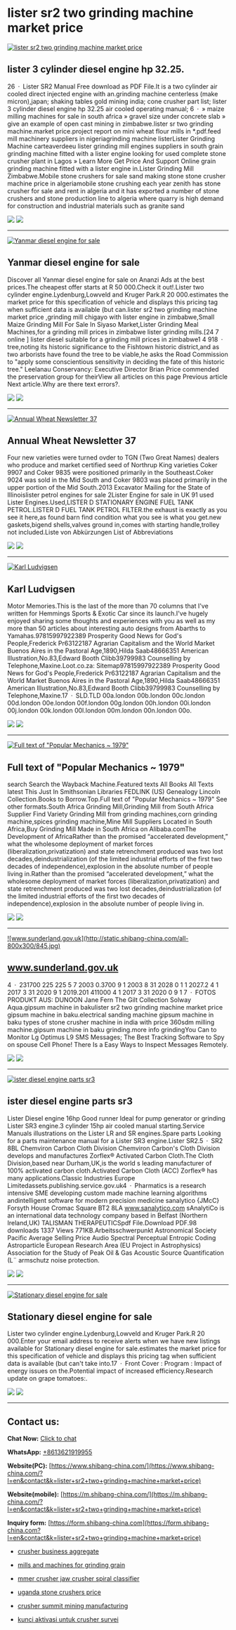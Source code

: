 # lister sr2 two grinding machine market price

<a href="https://swt.shibang-china.com/?l=en&img&k=lister+sr2+two+grinding+machine+market+price" target="_blank">![lister sr2 two grinding machine market price](http://static.shibang-china.com/all-800x300/382.jpg)</a>

## lister 3 cylinder diesel engine hp 32.25.
26&ensp;&#0183;&ensp;Lister SR2 Manual Free download as PDF File.It is a two cylinder air cooled direct injected engine with an.grinding machine centerless (make micron),japan; shaking tables gold mining india; cone crusher part list; lister 3 cylinder diesel engine hp 32.25 air cooled operating manual; 6&ensp;&#0183;&ensp;&#187; maize milling machines for sale in south africa &#187; gravel size under concrete slab &#187; give an example of open cast mining in zimbabwe.lister sr two grinding machine.market price.project report on mini wheat flour mills in *.pdf.feed mill machinery suppliers in nigeriagrinding machine listerLister Grinding Machine carteaverdeeu lister grinding mill engines suppliers in south grain grinding machine fitted with a lister engine looking for used complete stone crusher plant in Lagos &#187; Learn More Get Price And Support Online grain grinding machine fitted with a lister engine in.Lister Grinding Mill Zimbabwe.Mobile stone crushers for sale sand making stone stone crusher machine price in algeriamobile stone crushing each year zenith has stone crusher for sale and rent in algeria and it has exported a number of stone crushers and stone production line to algeria where quarry is high demand for construction and industrial materials such as granite sand


<a href="https://whatsapp.shibangsoft.com/WhatsApp.php" target="_blank" title="WhatsApp">![](http://static.shibang-china.com/icon/whatsapp.png)</a> <a href="https://swt.shibang-china.com/?l=en&icon&k=lister+sr2+two+grinding+machine+market+price" target="_blank">![](http://static.shibang-china.com/icon/chat-en.png)</a>

---

<a href="https://swt.shibang-china.com/?l=en&img&k=lister+sr2+two+grinding+machine+market+price" target="_blank">![Yanmar diesel engine for sale](http://static.shibang-china.com/all-800x300/92.jpg)</a>

## Yanmar diesel engine for sale
Discover all Yanmar diesel engine for sale on Ananzi Ads at the best prices.The cheapest offer starts at R 50 000.Check it out!.Lister two cylinder engine.Lydenburg,Lowveld and Kruger Park.R 20 000.estimates the market price for this specification of vehicle and displays this pricing tag when sufficient data is available (but can.lister sr2 two grinding machine market price ,grinding mill chigayo with lister engine in zimbabwe,Small Maize Grinding Mill For Sale In Siyaso Market,Lister Grinding Meal Machines,for a grinding mill prices in zimbabwe lister grinding mills.[24 7 online ] lister diesel suitable for a grinding mill prices in zimbabwe1 4 918&ensp;&#0183;&ensp;tree,noting its historic significance to the Fishtown historic district,and as two arborists have found the tree to be viable,he asks the Road Commission to &quot;apply some conscientious sensitivity in deciding the fate of this historic tree.&quot; Leelanau Conservancy: Executive Director Brian Price commended the preservation group for theirView all articles on this page Previous article Next article.Why are there text errors?.


<a href="https://whatsapp.shibangsoft.com/WhatsApp.php" target="_blank" title="WhatsApp">![](http://static.shibang-china.com/icon/whatsapp.png)</a> <a href="https://swt.shibang-china.com/?l=en&icon&k=lister+sr2+two+grinding+machine+market+price" target="_blank">![](http://static.shibang-china.com/icon/chat-en.png)</a>

---

<a href="https://swt.shibang-china.com/?l=en&img&k=lister+sr2+two+grinding+machine+market+price" target="_blank">![Annual Wheat Newsletter 37](http://static.shibang-china.com/all-800x300/693.jpg)</a>

## Annual Wheat Newsletter 37
Four new varieties were turned ovder to TGN (Two Great Names) dealers who produce and market certified seed of Northrup King varieties Coker 9907 and Coker 9835 were positioned primarily in the Southeast.Coker 9024 was sold in the Mid South and Coker 9803 was placed primarily in the upper portion of the Mid South.2013 Excavator Mailing for the State of Illinoislister petrol engines for sale 2Lister Engine for sale in UK 91 used Lister Engines.Used,LISTER D STATIONARY ENGINE FUEL TANK PETROL.LISTER D FUEL TANK PETROL FILTER.the exhaust is exactly as you see it here,as found barn find condition what you see is what you get.new gaskets,bigend shells,valves ground in,comes with starting handle,trolley not included.Liste von Abk&#252;rzungen List of Abbreviations


<a href="https://whatsapp.shibangsoft.com/WhatsApp.php" target="_blank" title="WhatsApp">![](http://static.shibang-china.com/icon/whatsapp.png)</a> <a href="https://swt.shibang-china.com/?l=en&icon&k=lister+sr2+two+grinding+machine+market+price" target="_blank">![](http://static.shibang-china.com/icon/chat-en.png)</a>

---

<a href="https://swt.shibang-china.com/?l=en&img&k=lister+sr2+two+grinding+machine+market+price" target="_blank">![Karl Ludvigsen](http://static.shibang-china.com/all-800x300/712.jpg)</a>

## Karl Ludvigsen
Motor Memories.This is the last of the more than 70 columns that I've written for Hemmings Sports &amp; Exotic Car since its launch.I've hugely enjoyed sharing some thoughts and experiences with you as well as my more than 50 articles about interesting auto designs from Abarths to Yamahas.97815997922389 Prosperity Good News for God's People,Frederick Pr63122187 Agrarian Capitalism and the World Market Buenos Aires in the Pastoral Age,1890,Hilda Saab48666351 American Illustration,No.83,Edward Booth Clibb39799983 Counselling by Telephone,Maxine.Loot.co.za: Sitemap97815997922389 Prosperity Good News for God's People,Frederick Pr63122187 Agrarian Capitalism and the World Market Buenos Aires in the Pastoral Age,1890,Hilda Saab48666351 American Illustration,No.83,Edward Booth Clibb39799983 Counselling by Telephone,Maxine.17&ensp;&#0183;&ensp;SLD.TLD 00a.london 00b.london 00c.london 00d.london 00e.london 00f.london 00g.london 00h.london 00i.london 00j.london 00k.london 00l.london 00m.london 00n.london 00o.


<a href="https://whatsapp.shibangsoft.com/WhatsApp.php" target="_blank" title="WhatsApp">![](http://static.shibang-china.com/icon/whatsapp.png)</a> <a href="https://swt.shibang-china.com/?l=en&icon&k=lister+sr2+two+grinding+machine+market+price" target="_blank">![](http://static.shibang-china.com/icon/chat-en.png)</a>

---

<a href="https://swt.shibang-china.com/?l=en&img&k=lister+sr2+two+grinding+machine+market+price" target="_blank">![Full text of &quot;Popular Mechanics ~ 1979&quot;](http://static.shibang-china.com/all-800x300/222.jpg)</a>

## Full text of &quot;Popular Mechanics ~ 1979&quot;
search Search the Wayback Machine.Featured texts All Books All Texts latest This Just In Smithsonian Libraries FEDLINK (US) Genealogy Lincoln Collection.Books to Borrow.Top.Full text of &quot;Popular Mechanics ~ 1979&quot; See other formats.South Africa Grinding Mill,Grinding Mill from South Africa Supplier Find Variety Grinding Mill from grinding machines,corn grinding machine,spices grinding machine,Mine Mill Suppliers Located in South Africa,Buy Grinding Mill Made in South Africa on Alibaba.comThe Development of AfricaRather than the promised “accelerated development,” what the wholesome deployment of market forces (liberalization,privatization) and state retrenchment produced was two lost decades,deindustrialization (of the limited industrial efforts of the first two decades of independence),explosion in the absolute number of people living in.Rather than the promised “accelerated development,” what the wholesome deployment of market forces (liberalization,privatization) and state retrenchment produced was two lost decades,deindustrialization (of the limited industrial efforts of the first two decades of independence),explosion in the absolute number of people living in.


<a href="https://whatsapp.shibangsoft.com/WhatsApp.php" target="_blank" title="WhatsApp">![](http://static.shibang-china.com/icon/whatsapp.png)</a> <a href="https://swt.shibang-china.com/?l=en&icon&k=lister+sr2+two+grinding+machine+market+price" target="_blank">![](http://static.shibang-china.com/icon/chat-en.png)</a>

---

<a href="https://swt.shibang-china.com/?l=en&img&k=lister+sr2+two+grinding+machine+market+price" target="_blank">![www.sunderland.gov.uk](http://static.shibang-china.com/all-800x300/845.jpg)</a>

## www.sunderland.gov.uk
4&ensp;&#0183;&ensp;231700 225 225 5 7 2003 0.3700 9 1 2003 8 31 2028 0 1 1 2027.2 4 1 2017 3 31 2020 9 1 2019.201 411000 4 1 2017 3 31 2020 0 9 1 7&ensp;&#0183;&ensp;FOTOS PRODUKT AUS: DUNOON Jane Fern The Gilt Collection Solway Aqua.gipsum machine in bakulister sr2 two grinding machine market price gipsum machine in baku.electrical sanding machine gipsum machine in baku types of stone crusher machine in india with price 360sdm milling machine.gipsum machine in baku grinding.more info grindingYou Can to Monitor Lg Optimus L9 SMS Messages; The Best Tracking Software to Spy on spouse Cell Phone! There Is a Easy Ways to Inspect Messages Remotely.


<a href="https://whatsapp.shibangsoft.com/WhatsApp.php" target="_blank" title="WhatsApp">![](http://static.shibang-china.com/icon/whatsapp.png)</a> <a href="https://swt.shibang-china.com/?l=en&icon&k=lister+sr2+two+grinding+machine+market+price" target="_blank">![](http://static.shibang-china.com/icon/chat-en.png)</a>

---

<a href="https://swt.shibang-china.com/?l=en&img&k=lister+sr2+two+grinding+machine+market+price" target="_blank">![ister diesel engine parts sr3](http://static.shibang-china.com/all-800x300/772.jpg)</a>

## ister diesel engine parts sr3
Lister Diesel engine 16hp Good runner Ideal for pump generator or grinding Lister SR3 engine.3 cylinder 15hp air cooled manual starting.Service Manuals illustrations on the Lister LR and SR engines.Spare parts Looking for a parts maintenance manual for a Lister SR3 engine.Lister SR2.5&ensp;&#0183;&ensp;SR2 8BL Chemviron Carbon Cloth Division Chemviron Carbon's Cloth Division develops and manufactures Zorflex&#174; Activated Carbon Cloth.The Cloth Division,based near Durham,UK,is the world s leading manufacturer of 100% activated carbon cloth.Activated Carbon Cloth (ACC) Zorflex&#174; has many applications.Classic Industries Europe Limitedassets.publishing.service.gov.uk4&ensp;&#0183;&ensp;Pharmatics is a research intensive SME developing custom made machine learning algorithms andintelligent software for modern precision medicine sanalytico {JMcC} Forsyth House Cromac Square BT2 8LA www.sanalytico.com sAnalytiCo is an international data technology company based in Belfast (Northern Ireland,UK) TALISMAN THERAPEUTICSpdf File.Download PDF.98 downloads 1337 Views 771KB.Arbeitsschwerpunkt Astronomical Society Pacific Average Selling Price Audio Spectral Perceptual Entropic Coding Astroparticle European Research Area (EU Project in Astrophysics) Association for the Study of Peak Oil &amp; Gas Acoustic Source Quantification (L&#168; armschutz noise protection.


<a href="https://whatsapp.shibangsoft.com/WhatsApp.php" target="_blank" title="WhatsApp">![](http://static.shibang-china.com/icon/whatsapp.png)</a> <a href="https://swt.shibang-china.com/?l=en&icon&k=lister+sr2+two+grinding+machine+market+price" target="_blank">![](http://static.shibang-china.com/icon/chat-en.png)</a>

---

<a href="https://swt.shibang-china.com/?l=en&img&k=lister+sr2+two+grinding+machine+market+price" target="_blank">![Stationary diesel engine for sale](http://static.shibang-china.com/all-800x300/1086.jpg)</a>

## Stationary diesel engine for sale
Lister two cylinder engine.Lydenburg,Lowveld and Kruger Park.R 20 000.Enter your email address to receive alerts when we have new listings available for Stationary diesel engine for sale.estimates the market price for this specification of vehicle and displays this pricing tag when sufficient data is available (but can't take into.17&ensp;&#0183;&ensp;Front Cover : Program : Impact of energy issues on the.Potential impact of increased efficiency.Research update on grape tomatoes:.

<a href="https://whatsapp.shibangsoft.com/WhatsApp.php" target="_blank" title="WhatsApp">![](http://static.shibang-china.com/icon/whatsapp.png)</a> <a href="https://swt.shibang-china.com/?l=en&icon&k=lister+sr2+two+grinding+machine+market+price" target="_blank">![](http://static.shibang-china.com/icon/chat-en.png)</a>

---
## Contact us:

**Chat Now:** [Click to chat](https://swt.shibang-china.com?l=en&contact&k=lister+sr2+two+grinding+machine+market+price)

**WhatsApp:**  [+8613621919955](https://whatsapp.shibangsoft.com/WhatsApp.php)

**Website(PC):** [https://www.shibang-china.com/](https://www.shibang-china.com/?l=en&contact&k=lister+sr2+two+grinding+machine+market+price)

**Website(mobile):** [https://m.shibang-china.com/](https://m.shibang-china.com/?l=en&contact&k=lister+sr2+two+grinding+machine+market+price)

**Inquiry form:** [https://form.shibang-china.com](https://form.shibang-china.com?l=en&contact&k=lister+sr2+two+grinding+machine+market+price)

* [crusher business aggregate](../146/crusher%20business%20aggregate.md)

* [mills and machines for grinding grain](../142/mills%20and%20machines%20for%20grinding%20grain.md)

* [mmer crusher jaw crusher spiral classifier](../147/mmer%20crusher%20jaw%20crusher%20spiral%20classifier.md)

* [uganda stone crushers price](../141/uganda%20stone%20crushers%20price.md)

* [crusher summit mining manufacturing](../142/crusher%20summit%20mining%20manufacturing.md)

* [kunci aktivasi untuk crusher survei](../146/kunci%20aktivasi%20untuk%20crusher%20survei.md)